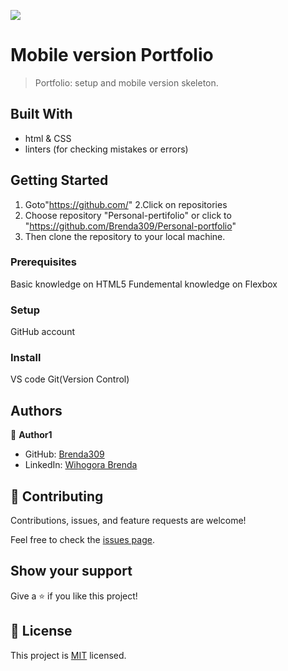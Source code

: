 ![](https://img.shields.io/badge/Microverse-blueviolet)

# Mobile version Portfolio

> Portfolio: setup and mobile version skeleton.


## Built With

- html & CSS
- linters (for checking mistakes or errors)


## Getting Started
1. Goto"https://github.com/"
2.Click on repositories
3. Choose repository "Personal-pertifolio" or click to "https://github.com/Brenda309/Personal-portfolio"
4. Then clone the repository to your local machine.


### Prerequisites
Basic knowledge on HTML5
Fundemental knowledge on Flexbox

### Setup
GitHub account

### Install
VS code
Git(Version Control)




## Authors

👤 **Author1**

- GitHub: [Brenda309](https://github.com/Brenda309)
- LinkedIn: [Wihogora Brenda](https://www.linkedin.com/in/brenda-wihogora/)


## 🤝 Contributing

Contributions, issues, and feature requests are welcome!

Feel free to check the [issues page](../../issues/).

## Show your support

Give a ⭐️ if you like this project!




## 📝 License

This project is [MIT](./MIT.md) licensed.
